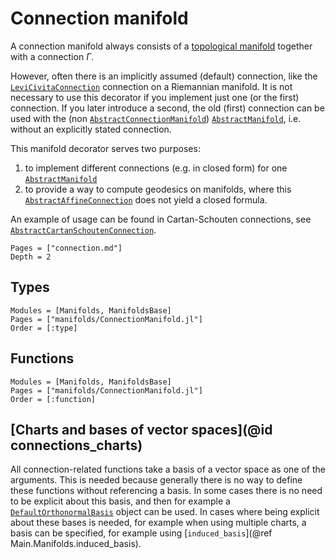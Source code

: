 # Connection manifold

A connection manifold always consists of a [topological manifold](https://en.wikipedia.org/wiki/Topological_manifold) together with a connection $\Gamma$.

However, often there is an implicitly assumed (default) connection, like the [`LeviCivitaConnection`](@ref) connection on a Riemannian manifold.
It is not necessary to use this decorator if you implement just one (or the first) connection.
If you later introduce a second, the old (first) connection can be used with the (non [`AbstractConnectionManifold`](@ref)) [`AbstractManifold`](@ref), i.e. without an explicitly stated connection.

This manifold decorator serves two purposes:

1. to implement different connections (e.g. in closed form) for one [`AbstractManifold`](@ref)
2. to provide a way to compute geodesics on manifolds, where this [`AbstractAffineConnection`](@ref) does not yield a closed formula.

An example of usage can be found in Cartan-Schouten connections, see [`AbstractCartanSchoutenConnection`](@ref).

```@contents
Pages = ["connection.md"]
Depth = 2
```

## Types

```@autodocs
Modules = [Manifolds, ManifoldsBase]
Pages = ["manifolds/ConnectionManifold.jl"]
Order = [:type]
```

## Functions

```@autodocs
Modules = [Manifolds, ManifoldsBase]
Pages = ["manifolds/ConnectionManifold.jl"]
Order = [:function]
```

## [Charts and bases of vector spaces](@id connections_charts)

All connection-related functions take a basis of a vector space as one of the arguments. This is needed because generally there is no way to define these functions without referencing a basis. In some cases there is no need to be explicit about this basis, and then for example a [`DefaultOrthonormalBasis`](@ref) object can be used. In cases where being explicit about these bases is needed, for example when using multiple charts, a basis can be specified, for example using [`induced_basis`](@ref Main.Manifolds.induced_basis).
